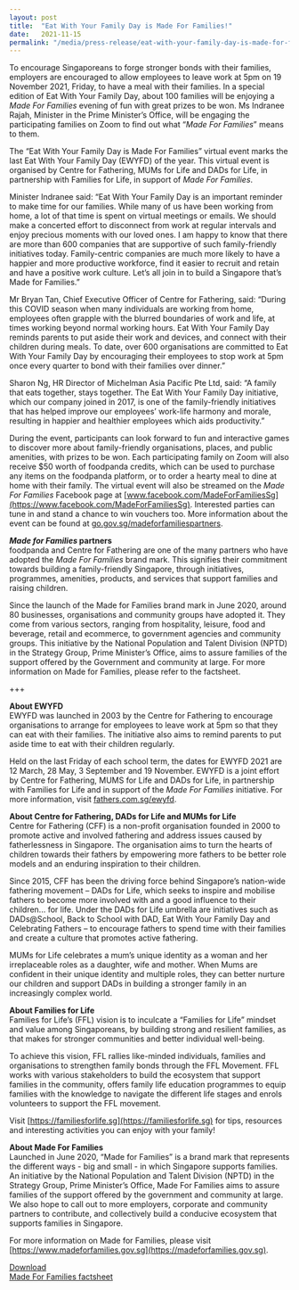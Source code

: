 ```yaml
---
layout: post
title:  "Eat With Your Family Day is Made For Families!"
date:   2021-11-15
permalink: "/media/press-release/eat-with-your-family-day-is-made-for-families"
---
```




To encourage Singaporeans to forge stronger bonds with their families, employers are encouraged to allow employees to leave work at 5pm on 19 November
2021, Friday, to have a meal with their families. In a special edition of Eat With Your Family Day, about 100 families will be enjoying a *Made For Families* evening of fun
with great prizes to be won. Ms Indranee Rajah, Minister in the Prime Minister’s Office, will be engaging the participating families on Zoom to find out what “*Made For
Families*” means to them.

The “Eat With Your Family Day is Made For Families” virtual event marks the last Eat With Your Family Day (EWYFD) of the year. This virtual event is organised by Centre for Fathering, MUMs for Life and DADs for Life, in partnership with Families for Life, in support of *Made For Families*.

Minister Indranee said: “Eat With Your Family Day is an important reminder to make time for our families. While many of us have been working from home, a lot of that time is spent on virtual meetings or emails. We should make a concerted effort to disconnect from work at regular intervals and enjoy precious moments with our loved ones. I am happy to know that there are more than 600 companies that are supportive of such family-friendly initiatives today. Family-centric companies are much more likely to have a happier and more productive workforce, find it easier to recruit and retain and have a positive work culture. Let’s all join in to build a Singapore that’s Made for Families.”

Mr Bryan Tan, Chief Executive Officer of Centre for Fathering, said: “During this COVID season when many individuals are working from home, employees often grapple with the blurred boundaries of work and life, at times working beyond normal working hours. Eat With Your Family Day reminds parents to put aside their work and devices, and connect with their children during meals. To date, over 600 organisations are committed to Eat With Your Family Day by encouraging their employees to stop work at 5pm once every quarter to bond with their families over dinner.”

Sharon Ng, HR Director of Michelman Asia Pacific Pte Ltd, said: “A family that eats together, stays together. The Eat With Your Family Day initiative, which our company joined in 2017, is one of the family-friendly initiatives that has helped improve our employees’ work-life harmony and morale, resulting in happier and healthier employees which aids productivity.”

During the event, participants can look forward to fun and interactive games to discover more about family-friendly organisations, places, and public amenities, with
prizes to be won. Each participating family on Zoom will also receive $50 worth of foodpanda credits, which can be used to purchase any items on the foodpanda platform, or to order a hearty meal to dine at home with their family. The virtual event will also be streamed on the *Made For Families* Facebook page at [www.facebook.com/MadeForFamiliesSg](https://www.facebook.com/MadeForFamiliesSg). Interested parties can tune in and stand a chance to win vouchers too. More information about the event can be found at [go.gov.sg/madeforfamiliespartners](https://go.gov.sg/madeforfamiliespartners).

***Made for Families* partners**  
foodpanda and Centre for Fathering are one of the many partners who have adopted the *Made For Families* brand mark. This signifies their commitment towards building a family-friendly Singapore, through initiatives, programmes, amenities, products, and services that support families and raising children.

Since the launch of the Made for Families brand mark in June 2020, around 80 businesses, organisations and community groups have adopted it. They come from various sectors, ranging from hospitality, leisure, food and beverage, retail and ecommerce, to government agencies and community groups. This initiative by the National Population and Talent Division (NPTD) in the Strategy Group, Prime Minister’s Office, aims to assure families of the support offered by the Government and community at large. For more information on Made for Families, please refer to the factsheet.

+++

  
**About EWYFD**  
EWYFD was launched in 2003 by the Centre for Fathering to encourage organisations to arrange for employees to leave work at 5pm so that they can eat with their families. The initiative also aims to remind parents to put aside time to eat with their children regularly. 

Held on the last Friday of each school term, the dates for EWYFD 2021 are 12 March, 28 May, 3 September and 19 November. EWYFD is a joint effort by Centre for Fathering, MUMS for Life and DADs for Life, in partnership with Families for Life and
in support of the *Made For Families* initiative. For more information, visit [fathers.com.sg/ewyfd](https://fathers.com.sg/ewyfd).

**About Centre for Fathering, DADs for Life and MUMs for Life**  
Centre for Fathering (CFF) is a non-profit organisation founded in 2000 to promote active and involved fathering and address issues caused by fatherlessness in Singapore. The organisation aims to turn the hearts of children towards their fathers by empowering more fathers to be better role models and an enduring inspiration to their children.

Since 2015, CFF has been the driving force behind Singapore’s nation-wide fathering movement – DADs for Life, which seeks to inspire and mobilise fathers to become more involved with and a good influence to their children... for life. Under the DADs for Life umbrella are initiatives such as DADs@School, Back to School with DAD, Eat With Your Family Day and Celebrating Fathers – to encourage fathers to spend time with their families and create a culture that promotes active fathering.

MUMs for Life celebrates a mum’s unique identity as a woman and her irreplaceable roles as a daughter, wife and mother. When Mums are confident in their unique identity and multiple roles, they can better nurture our children and support DADs in building a stronger family in an increasingly complex world.

**About Families for Life**  
Families for Life’s (FFL) vision is to inculcate a “Families for Life” mindset and value among Singaporeans, by building strong and resilient families, as that makes for stronger communities and better individual well-being.

To achieve this vision, FFL rallies like-minded individuals, families and organisations to strengthen family bonds through the FFL Movement. FFL works with various stakeholders to build the ecosystem that support families in the community, offers family life education programmes to equip families with the knowledge to navigate the different life stages and enrols volunteers to support the FFL movement. 

Visit [https://familiesforlife.sg](https://familiesforlife.sg) for tips, resources and interesting activities you can enjoy with your family!

**About Made For Families**  
Launched in June 2020, “Made for Families” is a brand mark that represents the different ways - big and small - in which Singapore supports families. An initiative by
the National Population and Talent Division (NPTD) in the Strategy Group, Prime Minister’s Office, Made For Families aims to assure families of the support offered by the government and community at large. We also hope to call out to more employers, corporate and community partners to contribute, and collectively build a conducive ecosystem that supports families in Singapore. 

For more information on Made for Families, please visit [https://www.madeforfamilies.gov.sg](https://madeforfamilies.gov.sg).

<u>Download</u>  
[Made For Families factsheet](/files/media-centre/press-releases/made-for-families-factsheet.pdf)
